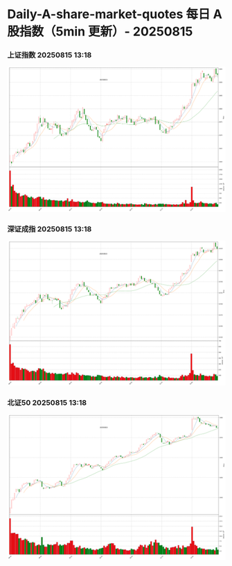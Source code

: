 
# Daily-A-share-market-quotes 每日 A 股指数（5min 更新）- 20250815

### 上证指数 20250815 13:18
![](./fig/2025/8/20250815-sh000001.png)

### 深证成指 20250815 13:18
![](./fig/2025/8/20250815-sz399001.png)

### 北证50 20250815 13:18
![](./fig/2025/8/20250815-bj899050.png)
